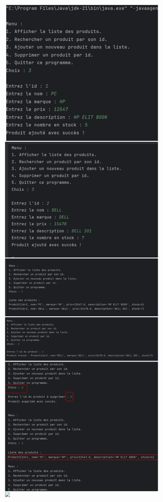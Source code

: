 <img src="/captures/1.png">
<img src="/captures/2.png">
<img src="/captures/3.png">
<img src="/captures/4.png">
<img src="/captures/5.png">
<img src="/captures/6.png">


